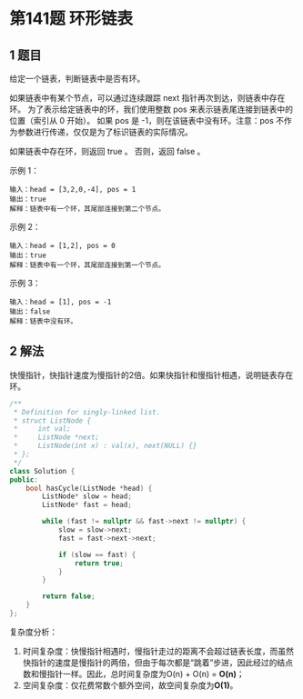 # 第141题 环形链表

## 1 题目

给定一个链表，判断链表中是否有环。

如果链表中有某个节点，可以通过连续跟踪 next 指针再次到达，则链表中存在环。 为了表示给定链表中的环，我们使用整数 pos 来表示链表尾连接到链表中的位置（索引从 0 开始）。 如果 pos 是 -1，则在该链表中没有环。注意：pos 不作为参数进行传递，仅仅是为了标识链表的实际情况。

如果链表中存在环，则返回 true 。 否则，返回 false 。

示例 1：

```
输入：head = [3,2,0,-4], pos = 1
输出：true
解释：链表中有一个环，其尾部连接到第二个节点。
```


示例 2：

```
输入：head = [1,2], pos = 0
输出：true
解释：链表中有一个环，其尾部连接到第一个节点。
```


示例 3：

```
输入：head = [1], pos = -1
输出：false
解释：链表中没有环。
```

## 2 解法

快慢指针，快指针速度为慢指针的2倍。如果快指针和慢指针相遇，说明链表存在环。

```c++
/**
 * Definition for singly-linked list.
 * struct ListNode {
 *     int val;
 *     ListNode *next;
 *     ListNode(int x) : val(x), next(NULL) {}
 * };
 */
class Solution {
public:
    bool hasCycle(ListNode *head) {
        ListNode* slow = head;
        ListNode* fast = head;

        while (fast != nullptr && fast->next != nullptr) {
            slow = slow->next;
            fast = fast->next->next;

            if (slow == fast) {
                return true;
            }
        }

        return false;
    }
};
```

复杂度分析：

1. 时间复杂度：快慢指针相遇时，慢指针走过的距离不会超过链表长度，而虽然快指针的速度是慢指针的两倍，但由于每次都是“跳着”步进，因此经过的结点数和慢指针一样。因此，总时间复杂度为O(n) + O(n) = **O(n)**；
2. 空间复杂度：仅花费常数个额外空间，故空间复杂度为**O(1)**。